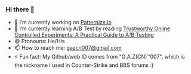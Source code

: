 ### Hi there 👋

- 🔭 I’m currently working on [Patternize.io](https://patternize.github.io/)
- 🌱 I’m currently learning A/B Test by reading [Trustworthy Online Controlled Experiments: A Practical Guide to A/B Testing](https://www.amazon.com/Trustworthy-Online-Controlled-Experiments-Practical)
- 😄 Pronouns: He/His
- 📫 How to reach me: gazcn007@gmail.com
- ⚡ Fun fact: My Github/web ID comes from "G.A.Z(CN)™️007", which is the nickname I used in Counter-Strike and BBS forums :) 
